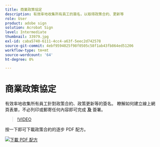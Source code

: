 ```yaml
---
title: 商業政策協定
description: 有效率地收集所有員工的簽名，以取得政策合約、更新等
role: User
product: adobe sign
solution: Acrobat Sign
level: Intermediate
thumbnail: 33979.jpg
exl-id: caba5740-6111-4cc4-a63f-5eec2d742578
source-git-commit: 4ebf9594025f98f0505c58f1ab43fb864ed51206
workflow-type: tm+mt
source-wordcount: '64'
ht-degree: 0%

---
```


# 商業政策協定

有效率地收集所有員工針對政策合約、政策更新等的簽名。 瞭解如何建立線上網頁表單，不必列印或郵寄任何內容即可完成 **及** 簽署。

>[!VIDEO](https://video.tv.adobe.com/v/33979?quality=12&learn=on&hidetitle=true)

按一下即可下載政策合約的逐步 PDF 配方。

[![下載 PDF 配方](../assets/acrobat_PDF_96.png)](../assets/adobe-sign_set_up_a_web_form_use_case.pdf)
